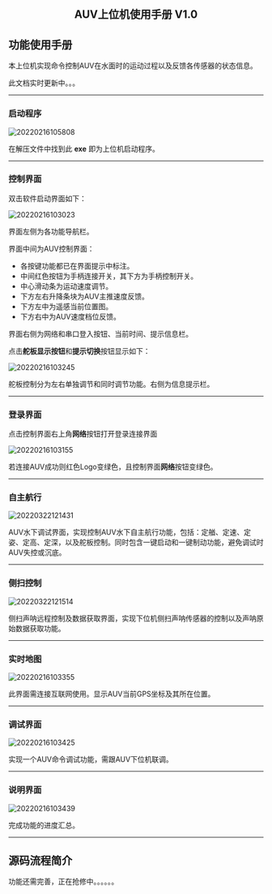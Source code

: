 <center><h2>AUV上位机使用手册 V1.0</h2></center>

## 功能使用手册

本上位机实现命令控制AUV在水面时的运动过程以及反馈各传感器的状态信息。

此文档实时更新中。。。

---



### 启动程序

![20220216105808](https://gitee.com/tytokongjian/image/raw/master/images/202202161253703.jpg)

在解压文件中找到此 **exe** 即为上位机启动程序。

---



### 控制界面

双击软件启动界面如下：

![20220216103023](https://gitee.com/tytokongjian/image/raw/master/images/202202161253974.jpg)

界面左侧为各功能导航栏。

界面中间为AUV控制界面：

* 各按键功能都已在界面提示中标注。
* 中间红色按钮为手柄连接开关，其下方为手柄控制开关。
* 中心滑动条为运动速度调节。
* 下方左右升降条块为AUV主推速度反馈。
* 下方左中为遥感当前位置图。
* 下方右中为AUV速度档位反馈。

界面右侧为网络和串口登入按钮、当前时间、提示信息栏。

点击**舵板显示按钮**和**提示切换**按钮显示如下：

![20220216103245](https://gitee.com/tytokongjian/image/raw/master/images/202202161253707.jpg)

舵板控制分为左右单独调节和同时调节功能。右侧为信息提示栏。

---



### 登录界面

点击控制界面右上角**网络**按钮打开登录连接界面

![20220216103155](https://gitee.com/tytokongjian/image/raw/master/images/202202161253150.jpg)

若连接AUV成功则红色Logo变绿色，且控制界面**网络**按钮变绿色。

---



### 自主航行

![20220322121431](https://gitee.com/tytokongjian/image/raw/master/images/202203221223774.jpg)

AUV水下调试界面，实现控制AUV水下自主航行功能，包括：定艏、定速、定姿、定高、定深，以及舵板控制。同时包含一键启动和一键制动功能，避免调试时AUV失控或沉底。

---



### 侧扫控制

![20220322121514](https://gitee.com/tytokongjian/image/raw/master/images/202203221223256.jpg)

侧扫声呐远程控制及数据获取界面，实现下位机侧扫声呐传感器的控制以及声呐原始数据获取功能。

---



### 实时地图

![20220216103355](https://gitee.com/tytokongjian/image/raw/master/images/202202161253718.jpg)

此界面需连接互联网使用。显示AUV当前GPS坐标及其所在位置。

---



### 调试界面

![20220216103425](https://gitee.com/tytokongjian/image/raw/master/images/202202161253327.jpg)

实现一个AUV命令调试功能，需跟AUV下位机联调。

---



### 说明界面

![20220216103439](https://gitee.com/tytokongjian/image/raw/master/images/202202161253803.jpg)

完成功能的进度汇总。

---



## 源码流程简介

功能还需完善，正在抢修中。。。。。。
